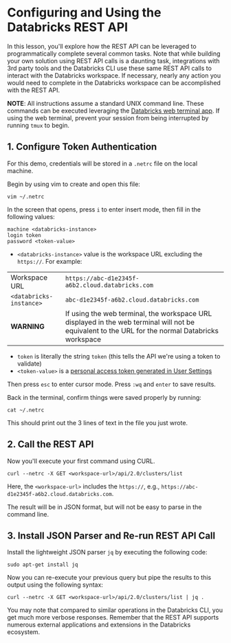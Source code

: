 # Configuring and Using the Databricks REST API

In this lesson, you'll explore how the REST API can be leveraged to programmatically complete several common tasks. Note that while building your own solution using REST API calls is a daunting task, integrations with 3rd party tools and the Databricks CLI use these same REST API calls to interact with the Databricks workspace. If necessary, nearly any action you would need to complete in the Databricks workspace can be accomplished with the REST API.

**NOTE**: All instructions assume a standard UNIX command line. These commands can be executed leveraging the [Databricks web terminal app](https://docs.databricks.com/clusters/web-terminal.html). If using the web terminal, prevent your session from being interrupted by running `tmux` to begin.

## 1. Configure Token Authentication

For this demo, credentials will be stored in a `.netrc` file on the local machine.

Begin by using vim to create and open this file:

```
vim ~/.netrc
```

In the screen that opens, press `i` to enter insert mode, then fill in the following values:

```
machine <databricks-instance>
login token
password <token-value>
```

* `<databricks-instance>` value is the workspace URL excluding the `https://`. For example:

| | |
| --- | --- |
| Workspace URL | `https://abc-d1e2345f-a6b2.cloud.databricks.com` |
| `<databricks-instance>` | `abc-d1e2345f-a6b2.cloud.databricks.com` |
| **WARNING** | If using the web terminal, the workspace URL displayed in the web terminal will not be equivalent to the URL for the normal Databricks workspace |

* `token` is literally the string `token` (this tells the API we're using a token to validate)
* `<token-value>` is a [personal access token generated in User Settings](https://docs.databricks.com/sql/user/security/personal-access-tokens.html)

Then press `esc` to enter cursor mode. Press `:wq` and `enter` to save results.

Back in the terminal, confirm things were saved properly by running:

```
cat ~/.netrc
```

This should print out the 3 lines of text in the file you just wrote.

## 2. Call the REST API

Now you'll execute your first command using CURL.

```
curl --netrc -X GET <workspace-url>/api/2.0/clusters/list
```

Here, the `<workspace-url>` includes the `https://`, e.g., `https://abc-d1e2345f-a6b2.cloud.databricks.com`.

The result will be in JSON format, but will not be easy to parse in the command line.

## 3. Install JSON Parser and Re-run REST API Call

Install the lightweight JSON parser `jq` by executing the following code:

```
sudo apt-get install jq
```

Now you can re-execute your previous query but pipe the results to this output using the following syntax:

```
curl --netrc -X GET <workspace-url>/api/2.0/clusters/list | jq .
```

You may note that compared to similar operations in the Databricks CLI, you get much more verbose responses. Remember that the REST API supports numerous external applications and extensions in the Databricks ecosystem.
